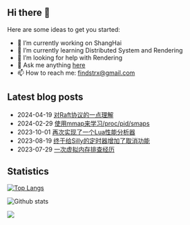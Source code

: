 ## Hi there 👋

Here are some ideas to get you started:

- 🔭 I’m currently working on ShangHai
- 🌱 I’m currently learning Distributed System and Rendering
- 🤔 I’m looking for help with Rendering
- 💬 Ask me anything [here](https://github.com/findstr/findstr/issues)
- 📫 How to reach me: findstrx@gmail.com

## Latest blog posts
- 2024-04-19 [对Raft协议的一点理解](https://blog.gotocoding.com/archives/1881)
- 2024-02-29 [使用mmap来学习/proc/pid/smaps](https://blog.gotocoding.com/archives/1862)
- 2023-10-01 [再次实现了一个Lua性能分析器](https://blog.gotocoding.com/archives/1851)
- 2023-08-19 [终于给Silly的定时器增加了取消功能](https://blog.gotocoding.com/archives/1831)
- 2023-07-29 [一次虚拟内存排查经历](https://blog.gotocoding.com/archives/1821)

## Statistics
[![Top Langs](https://github-readme-stats.vercel.app/api/top-langs/?username=findstr&layout=compact)](findstr)

![Github stats](https://github-readme-stats.vercel.app/api?username=findstr&show_icons=true&theme=radical)

![](https://visitor-badge.glitch.me/badge?page_id=findstr.findstr)

